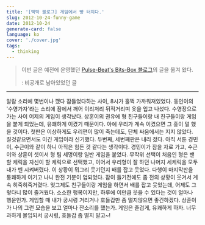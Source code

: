 ```yaml
---
title: '[맥박 블로그] 게임에서 빵 터지다.'
slug: 2012-10-24-funny-game
date: 2012-10-24
generate-card: false
language: ko
cover: './cover.jpg'
tags:
  - thinking
---
```


> 이번 글은 예전에 운영했던 [Pulse-Beat's Bits-Box 블로그](https://pulsebeat.tistory.com/)의 글을 옮겨 왔다.
>
> : 비공개로 남아있었던 글

---

알람 소리에 몇번이나 깼다 잠들었다하는 사이, 8시가 훌쩍 가까워져있었다. 동인이의 '수영가자'라는 소리에 잠에서 깨어 이리저리 뒤적거리며 옷을 입고 나섰다. 수영장으로 가는 사이 어제의 게임이 생각났다. 상훈이의 권유에 형 친구들이랑 내 친구들이랑 게임을 붙게 되었는데, 유쾌하게 이겼기 때문이다. 아예 우리가 계속 이겼으면 그 흥이 덜 했을 것이다. 첫판은 이상하게도 우리편이 많이 죽는데도, 단체 싸움에서는 지지 않았다. 질것같으면서도 이긴 게임이라 신기했다. 두번째, 세번째판은 내리 졌다. 아직 서툰 경민이, 수근이와 같이 하니 아직은 힘든 것 같다는 생각이다. 경민이가 잠을 자로 가고, 수근이와 상훈이 셋이서 형 팀 세명이랑 일반 게임을 붙었다. 무작위 선택이 처음인 형은 밴할 케릭을 자신이 할 케릭으로 선택했고, 이어서 우리형이 잘 하던 나머지 세케릭을 모두 내가 벤 시켜버렸다. 이 상황이 뭐그리 웃기던지 배를 잡고 웃었다. 다행이 마지막판을 통쾌하게 이기고 나니 완전 기분이 업되었다. 잠이 들기전에도 좀 전의 상황이 웃겨서 계속 히죽히죽거렸다. 엊그제도 친구들이랑 게임을 하면서 배를 잡고 웃었는데, 어제도 그렇다니 많이 즐거웠다. 소소한 행복이지만, 하루에 이만큼 웃을 수 있다는 것이 얼마나 행운인가. 게임할 때 내가 궁시렁 거리거나 호들갑만 좀 떨지않으면 좋긴하겠다. 상훈이가 나의 그런 모습을 보고 얼마나 잔소리를 했는가. 게임은 즐겁게, 유쾌하게 하자. 너무 과하게 몰입되서 궁시렁, 호들갑 좀 떨지 말고~!

